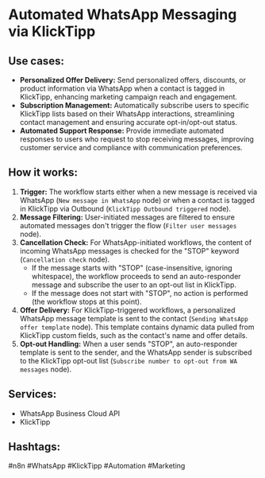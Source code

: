 # Automated WhatsApp Messaging via KlickTipp

## Use cases:

- **Personalized Offer Delivery:** Send personalized offers, discounts, or product information via WhatsApp when a contact is tagged in KlickTipp, enhancing marketing campaign reach and engagement.
- **Subscription Management:** Automatically subscribe users to specific KlickTipp lists based on their WhatsApp interactions, streamlining contact management and ensuring accurate opt-in/opt-out status.
- **Automated Support Response:** Provide immediate automated responses to users who request to stop receiving messages, improving customer service and compliance with communication preferences.

## How it works:

1.  **Trigger:** The workflow starts either when a new message is received via WhatsApp (`New message in WhatsApp` node) or when a contact is tagged in KlickTipp via Outbound (`KlickTipp Outbound triggered` node).
2.  **Message Filtering:** User-initiated messages are filtered to ensure automated messages don't trigger the flow (`Filter user messages` node).
3.  **Cancellation Check:** For WhatsApp-initiated workflows, the content of incoming WhatsApp messages is checked for the "STOP" keyword (`Cancellation check` node).
    *   If the message starts with "STOP" (case-insensitive, ignoring whitespace), the workflow proceeds to send an auto-responder message and subscribe the user to an opt-out list in KlickTipp.
    *   If the message does not start with "STOP", no action is performed (the workflow stops at this point).
4.  **Offer Delivery:** For KlickTipp-triggered workflows, a personalized WhatsApp message template is sent to the contact (`Sending WhatsApp offer template` node). This template contains dynamic data pulled from KlickTipp custom fields, such as the contact's name and offer details.
5.  **Opt-out Handling:** When a user sends "STOP", an auto-responder template is sent to the sender, and the WhatsApp sender is subscribed to the KlickTipp opt-out list (`Subscribe number to opt-out from WA messages` node).

## Services:

-   WhatsApp Business Cloud API
-   KlickTipp

## Hashtags:

#n8n #WhatsApp #KlickTipp #Automation #Marketing
